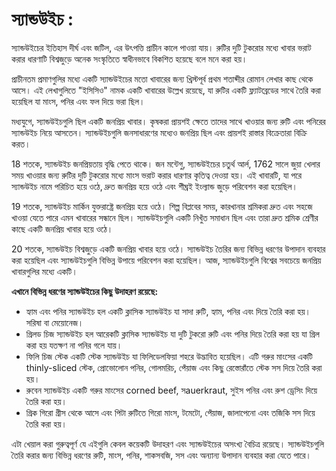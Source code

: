 # স্যান্ডউইচ :

স্যান্ডউইচের ইতিহাস দীর্ঘ এবং জটিল, এর উৎপত্তি প্রাচীন কালে পাওয়া যায়। রুটির দুটি টুকরোর মধ্যে খাবার ভরাট করার ধারণাটি বিশ্বজুড়ে অনেক সংস্কৃতিতে স্বাধীনভাবে বিকশিত হয়েছে বলে মনে করা হয়।

প্রাচীনতম প্রমাণগুলির মধ্যে একটি স্যান্ডউইচের মতো খাবারের জন্য খ্রিস্টপূর্ব প্রথম শতাব্দীর রোমান লেখার কাছ থেকে আসে। এই লেখাগুলিতে "ইসিসিও" নামক একটি খাবারের উল্লেখ রয়েছে, যা রুটির একটি ফ্ল্যাটব্রেডের সাথে তৈরি করা হয়েছিল যা মাংস, পনির এবং ফল দিয়ে ভরা ছিল।

মধ্যযুগে, স্যান্ডউইচগুলি ছিল একটি জনপ্রিয় খাবার। কৃষকরা প্রায়শই ক্ষেতে তাদের সাথে খাওয়ার জন্য রুটি এবং পনিরের স্যান্ডউইচ নিয়ে আসতেন। স্যান্ডউইচগুলি জনসাধারণের মধ্যেও জনপ্রিয় ছিল এবং প্রায়শই রাস্তার বিক্রেতারা বিক্রি করত।

18 শতকে, স্যান্ডউইচ জনপ্রিয়তায় বৃদ্ধি পেতে থাকে। জন মন্টেগু, স্যান্ডউইচের চতুর্থ আর্ল, 1762 সালে জুয়া খেলার সময় খাওয়ার জন্য রুটির দুটি টুকরোর মধ্যে মাংস ভরাট করার ধারণার কৃতিত্ব দেওয়া হয়। এই খাবারটি, যা পরে স্যান্ডউইচ নামে পরিচিত হয়ে ওঠে, দ্রুত জনপ্রিয় হয়ে ওঠে এবং শীঘ্রই ইংল্যান্ড জুড়ে পরিবেশন করা হয়েছিল।

19 শতকে, স্যান্ডউইচ মার্কিন যুক্তরাষ্ট্রে জনপ্রিয় হয়ে ওঠে। শিল্প বিপ্লবের সময়, কারখানার শ্রমিকরা দ্রুত এবং সহজে খাওয়া যেতে পারে এমন খাবারের সন্ধানে ছিল। স্যান্ডউইচগুলি একটি নিখুঁত সমাধান ছিল এবং তারা দ্রুত শ্রমিক শ্রেণীর কাছে একটি জনপ্রিয় খাবার হয়ে ওঠে।

20 শতকে, স্যান্ডউইচ বিশ্বজুড়ে একটি জনপ্রিয় খাবার হয়ে ওঠে। স্যান্ডউইচ তৈরির জন্য বিভিন্ন ধরণের উপাদান ব্যবহার করা হয়েছিল এবং স্যান্ডউইচগুলি বিভিন্ন উপায়ে পরিবেশন করা হয়েছিল। আজ, স্যান্ডউইচগুলি বিশ্বের সবচেয়ে জনপ্রিয় খাবারগুলির মধ্যে একটি।

**এখানে বিভিন্ন ধরণের স্যান্ডউইচের কিছু উদাহরণ রয়েছে:**

- হ্যাম এবং পনির স্যান্ডউইচ হল একটি ক্লাসিক স্যান্ডউইচ যা সাদা রুটি, হ্যাম, পনির এবং দিয়ে তৈরি করা হয়। সরিষা বা মেয়োনেজ।
- গ্রিলড চিজ স্যান্ডউইচ হল আরেকটি ক্লাসিক স্যান্ডউইচ যা দুটি টুকরো রুটি এবং পনির দিয়ে তৈরি করা হয় যা গ্রিল করা হয় যতক্ষণ না পনির গলে যায়।
- ফিলি চিজ স্টেক একটি স্টেক স্যান্ডউইচ যা ফিলিডেলফিয়া শহরে উদ্ভাবিত হয়েছিল। এটি গরুর মাংসের একটি thinly-sliced স্টেক, প্রোভোলোন পনির, গোলমরিচ, পেঁয়াজ এবং কিছু রেস্তোরাঁতে স্টেক সস দিয়ে তৈরি করা হয়।
- রুবেন স্যান্ডউইচ একটি গরুর মাংসের corned beef, সauerkraut, সুইস পনির এবং রুশ ড্রেসিং দিয়ে তৈরি করা হয়।
- গ্রিক গিরো গ্রীস থেকে আসে এবং পিটা রুটিতে গিরো মাংস, টমেটো, পেঁয়াজ, জালাপেনো এবং তজিকি সস দিয়ে তৈরি করা হয়।

এটা খেয়াল করা গুরুত্বপূর্ণ যে এইগুলি কেবল কয়েকটি উদাহরণ এবং স্যান্ডউইচের অসংখ্য বৈচিত্র রয়েছে। স্যান্ডউইচগুলি তৈরি করার জন্য বিভিন্ন ধরণের রুটি, মাংস, পনির, শাকসবজি, সস এবং অন্যান্য উপাদান ব্যবহার করা যেতে পারে।